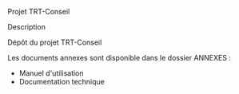 Projet TRT-Conseil 

Description 

Dépôt du projet TRT-Conseil 

Les documents annexes sont disponible dans le dossier ANNEXES :
 - Manuel d'utilisation 
 - Documentation technique 
 
 
